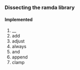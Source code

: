 ### Dissecting the ramda library

#### Implemented

1. __
2. add
3. adjust
4. always
5. and
6. append
7. clamp